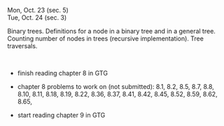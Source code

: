 
<div class="lecture2">

<div class="column_date">



Mon, Oct. 23 (sec. 5) <br>
Tue, Oct. 24 (sec. 3) 

</div>

<div class="column_materials">
<p markdown="block">


Binary trees. Definitions for a node in a binary tree and in a general tree.
Counting number of nodes in trees (recursive implementation). Tree traversals. 

<br>



</p>
</div>

<div class="column_assign">
<p markdown="block">

* finish reading chapter 8 in GTG

* chapter 8 problems to work on (not submitted): 8.1, 8.2, 8.5, 8.7, 8.8, 8.10, 
8.11, 8.18, 8.19, 8.22, 8.36, 8.37, 8.41, 8.42, 8.45, 8.52, 8.59, 8.62, 8.65,   

* start reading chapter 9 in GTG





</p>
</div>
    
</div>
